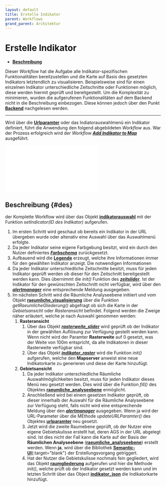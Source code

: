 ```yaml
---
layout: default
title: Erstelle Indikator
parent: Workflows
grand_parent: Architektur
---
```


# Erstelle Indikator

- [**Beschreibung**](#des)

Dieser _Workflow_ hat die Aufgabe alle Indikator-spezifischen Funktionalitäten bereitzustellen und die Karte auf Basis des gesetzten Indikators letztendlich zu visualisieren. Beispielsweise sind für einen einzelnen Indikator unterschiedliche Zeitschnitte oder Funktionen möglich, diese werden hiermit geprüft und bereitgestellt. Um die Komplexität zu minimieren, wurden die aufgerufenen Funktionalitäten auf dem Backend nicht in die Beschreibung einbezogen. Diese können jedoch über den Punkt [**Backend**]({{site.baseurl}}/docs/backend/) nachgelesen werden. 

____

Wird über die [**Urlparamter**]({{site.baseurl}}/docs/frontend/url_paramter) oder das Indiatorauswahlmenü ein Indikator definiert, führt die Anwendung den folgend abgebildeten _Workflow_ aus. War der Prozess erfolgreich wird der _Workflow_ [**_Add Indikator to Map_**]({{site.baseurl}}/docs/architektur/workflows/add_to_map.html) ausgeführt. 

<iframe src="{{site.baseurl}}/assets/html/create_ind.html" frameborder="0" allowfullscreen onload="this.width=screen.width*0.5;this.height=screen.height;"></iframe>

## Beschreibung {#des}
der Komplette Workflow wird über das Objekt [**indikatorauswahl**]({{site.baseurl}}/docs/frontend/menu/indikatorauswahl.html) mit der Funktion _setIndicator(ID des Indikator)_ aufgerufen. 

1. Im ersten Schritt wird geschaut ob bereits ein Indikator in der URL übergeben wurde oder altenativ eine Auswahl über das Auswahlmenü erfolgte.
2. Da jeder Indikator seine eigene Farbgebung besitzt, wird ein durch den Nutzer definiertes [**_Farbschema_**]({{site.baseurl}}/docs/frontend/menu/farbschema.html) zurückgesetzt.
3. Aufbauend wird die [**Legende**]({{site.baseurl}}/docs/frontend/map/legende.html) erzeugt, welche ihre Informationen immer  für den gewählten Indikator anzeigt. Die notwendigen Informationen 
4. Da jeder Indikator unterschiedliche Zeitschnitte besitzt, muss für jeden Indikator geprüft werden ob dieser für den Zeitschnitt bereitgestellt werden kann. Dies übernimmt die _init()_ Funktion des [**_zeitslider_**]({{site.baseurl}}/docs/frontend/slider/zeitslider.html). Ist der Indikator für den gewünschten Zeitschnitt nicht verfügbar, wird über den [**_alertmanager_**]({{site.baseurl}}/docs/frontend/alert_manager) eine entsprechende Meldung ausgegeben.
5. Im nächsten Schritt wird die Räumliche Analyseebene initiiert und vom Objekt [**raeumliche_visualisierung**]({{site.baseurl}}/docs/frontend/menu/raeumliche_visualisierung) über die Funktion _getRaeumlicheGliederung()_ abgefragt ob sich die Karte in der _Gebietsansicht_ oder _Rasteransicht_ befindet.
Folgend werden die Zweige näher erläutert, welche je nach Auswahl genommen werden:
    1. **Rasteransicht**
        1. Über das Objekt [**_rasterweite_slider_**]({{site.baseurl}}/docs/frontend/slider/rasterweite_slider.html) wird geprüft ob der Indikator in der gewählten Auflösung zur Verfügung gestellt werden kann. Wenn nicht wird der Paramter **Rasterweite** auf 0 gesetzt, was der Weite von 100m entspricht, da alle Indikatoren in dieser Rasterweite verfügbar sind.
        2. Über das Objekt [**_indikator_raster_**]({{site.baseurl}}/docs/frontend/map/indikator_raster.html) wird die Funktion _init()_ aufgerufen, welche den **Mapserver** anweist eine neue Indikatorkarte zu generieren und diese der Karte hinzufügt.
    2. **Gebietsansicht**
        1. Da jeder Indikator unterschiedliche Räumliche Auswahlmöglichkeiten besitzt, muss für jeden Indikator dieses Menü neu gesetzt werden. Dies wird über die Funktion _fill()_ des Objektes [**raeumliche_analyseebene**]({{site.baseurl}}/docs/frontend/menu/raeumliche_analyseebene) ermöglicht. 
        2. Anschließend wird bei einem gesetzen Indikator geprüft, ob dieser innerhalb der Auswahl für die Räumliche Analyseebene zur Verfügung steht, falls nicht wird eine entsprechende Meldung über den [**_alertmanager_**]({{site.baseurl}}/docs/frontend/alert_manager) ausgegeben. Wenn ja wird der URL-Parameter über die MEthode _updateURLParamter()_ des Objektes [**urlparamter**]({{site.baseurl}}/docs/frontend/url_paramter) neu gesetzt.
        3. Jetzt wird die zweite Raumebene geprüft, ob der Nutzer eine eigene Gebietskulisse erstellt hat, deren AGS in der URL abgelegt sind. Ist dies nicht der Fall kann die Karte auf der Basis der **Räumlichen Analyseebene** ([**raeumliche_analyseebene**]({{site.baseurl}}/docs/frontend/menu/raeumliche_analyseebene)) erstellt werden. Wenn **ja**, wird über die Bibliothek [**Semantic-UI**](https://semantic-ui.com/modules/dropdown.html){:target="blank"} der Erstellungsvorgang getriggert.
        4. Hat der Nutzer die Gebietskulisse nochmals fein gegliedert, wird das Objekt [**raumgliederung**]({{site.baseurl}}/docs/frontend/menu/raumgliederung) aufgerufen und hier die Methode _init()_, welche prüft ob der Indikator gesetzt werden kann und im letzten Schritt über das Object [**indikator_json**]({{site.baseurl}}/docs/frontend/map/indikator_json.html) die Indikatorkarte hinzufügt.